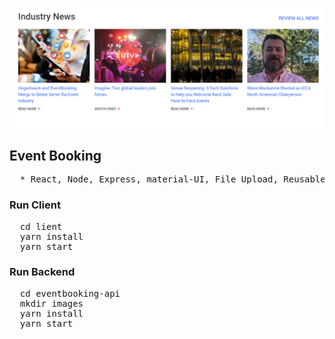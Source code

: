 ![](Screenshot_9.png)

<h2>Event Booking</h2>

<pre>
  * React, Node, Express, material-UI, File Upload, Reusable Carousel
</pre>



<h3>Run Client</h3>

<pre>
  cd lient
  yarn install
  yarn start
</pre>

<h3>Run Backend</h3>

<pre>
  cd eventbooking-api
  mkdir images
  yarn install
  yarn start
</pre>

